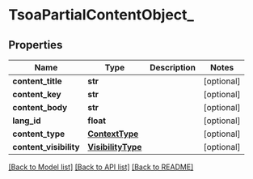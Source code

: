 # TsoaPartialContentObject_

## Properties
Name | Type | Description | Notes
------------ | ------------- | ------------- | -------------
**content_title** | **str** |  | [optional] 
**content_key** | **str** |  | [optional] 
**content_body** | **str** |  | [optional] 
**lang_id** | **float** |  | [optional] 
**content_type** | [**ContextType**](ContextType.md) |  | [optional] 
**content_visibility** | [**VisibilityType**](VisibilityType.md) |  | [optional] 

[[Back to Model list]](../README.md#documentation-for-models) [[Back to API list]](../README.md#documentation-for-api-endpoints) [[Back to README]](../README.md)

